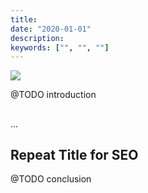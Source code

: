 ```yaml
---
title:
date: "2020-01-01"
description:
keywords: ["", "", ""]
---
```

![](./jarednielsen-image-title.png)

@TODO introduction

## 

...


## Repeat Title for SEO

@TODO conclusion
